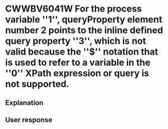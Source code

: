# CWWBV6041W For the process variable ''1'', queryProperty element number 2 points to the inline defined query property ''3'', which is not valid because the ''$'' notation that is used to refer to a variable in the ''0'' XPath expression or query is not supported.

## Explanation

## User response